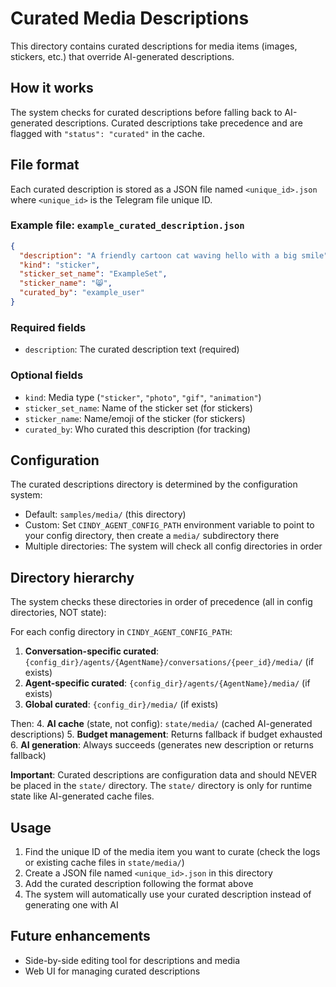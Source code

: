 # Curated Media Descriptions

This directory contains curated descriptions for media items (images, stickers, etc.) that override AI-generated descriptions.

## How it works

The system checks for curated descriptions before falling back to AI-generated descriptions. Curated descriptions take precedence and are flagged with `"status": "curated"` in the cache.

## File format

Each curated description is stored as a JSON file named `<unique_id>.json` where `<unique_id>` is the Telegram file unique ID.

### Example file: `example_curated_description.json`

```json
{
  "description": "A friendly cartoon cat waving hello with a big smile",
  "kind": "sticker",
  "sticker_set_name": "ExampleSet",
  "sticker_name": "😸",
  "curated_by": "example_user"
}
```

### Required fields

- `description`: The curated description text (required)

### Optional fields

- `kind`: Media type (`"sticker"`, `"photo"`, `"gif"`, `"animation"`)
- `sticker_set_name`: Name of the sticker set (for stickers)
- `sticker_name`: Name/emoji of the sticker (for stickers)
- `curated_by`: Who curated this description (for tracking)

## Configuration

The curated descriptions directory is determined by the configuration system:

- Default: `samples/media/` (this directory)
- Custom: Set `CINDY_AGENT_CONFIG_PATH` environment variable to point to your config directory, then create a `media/` subdirectory there
- Multiple directories: The system will check all config directories in order

## Directory hierarchy

The system checks these directories in order of precedence (all in config directories, NOT state):

For each config directory in `CINDY_AGENT_CONFIG_PATH`:
1. **Conversation-specific curated**: `{config_dir}/agents/{AgentName}/conversations/{peer_id}/media/` (if exists)
2. **Agent-specific curated**: `{config_dir}/agents/{AgentName}/media/` (if exists)
3. **Global curated**: `{config_dir}/media/` (if exists)

Then:
4. **AI cache** (state, not config): `state/media/` (cached AI-generated descriptions)
5. **Budget management**: Returns fallback if budget exhausted
6. **AI generation**: Always succeeds (generates new description or returns fallback)

**Important**: Curated descriptions are configuration data and should NEVER be placed in the `state/` directory.
The `state/` directory is only for runtime state like AI-generated cache files.

## Usage

1. Find the unique ID of the media item you want to curate (check the logs or existing cache files in `state/media/`)
2. Create a JSON file named `<unique_id>.json` in this directory
3. Add the curated description following the format above
4. The system will automatically use your curated description instead of generating one with AI

## Future enhancements

- Side-by-side editing tool for descriptions and media
- Web UI for managing curated descriptions
